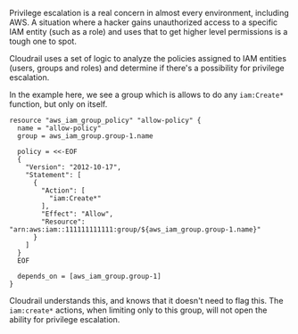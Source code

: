 Privilege escalation is a real concern in almost every environment, including AWS.
A situation where a hacker gains unauthorized access to a specific IAM entity (such as a role)
and uses that to get higher level permissions is a tough one to spot.

Cloudrail uses a set of logic to analyze the policies assigned to IAM entities (users, groups and roles)
and determine if there's a possibility for privilege escalation.

In the example here, we see a group which is allows to do any `iam:Create*` function, but only on itself.

```hcl
resource "aws_iam_group_policy" "allow-policy" {
  name = "allow-policy"
  group = aws_iam_group.group-1.name

  policy = <<-EOF
  {
    "Version": "2012-10-17",
    "Statement": [
      {
        "Action": [
          "iam:Create*"
        ],
        "Effect": "Allow",
        "Resource": "arn:aws:iam::111111111111:group/${aws_iam_group.group-1.name}"
      }
    ]
  }
  EOF

  depends_on = [aws_iam_group.group-1]
}
```

Cloudrail understands this, and knows that it doesn't need to flag this. The `iam:create*` actions, when
limiting only to this group, will not open the ability for privilege escalation. 